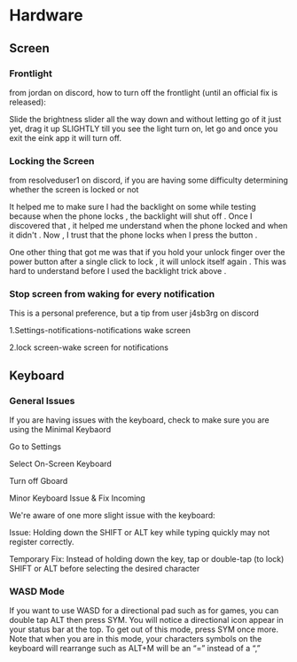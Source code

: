 # Hardware

## Screen

### Frontlight
from jordan on discord, how to turn off the frontlight (until an official fix is released):

Slide the brightness slider all the way down and without letting go of it just yet, drag it up SLIGHTLY till you see the light turn on, let go and once you exit the eink app it will turn off.

### Locking the Screen
from resolveduser1 on discord, if you are having some difficulty determining whether the screen is locked or not

It helped me to make sure I had the backlight on some while testing because when the phone locks , the backlight will shut off . Once I discovered that , it helped me understand when the phone locked and when it didn't . Now , I trust that the phone locks when I press the button .

One other thing that got me was that if you hold your unlock finger over the power button after a single click to lock , it will unlock itself again . This was hard to understand before I used the backlight trick above .

### Stop screen from waking for every notification
This is a personal preference, but a tip from user j4sb3rg on discord

1.Settings-notifications-notifications wake screen

2.lock screen-wake screen for notifications

## Keyboard
### General Issues
If you are having issues with the keyboard, check to make sure you are using the Minimal Keybaord

Go to Settings

Select On-Screen Keyboard

Turn off Gboard

Minor Keyboard Issue & Fix Incoming

We're aware of one more slight issue with the keyboard:

Issue: Holding down the SHIFT or ALT key while typing quickly may not register correctly.

Temporary Fix: Instead of holding down the key, tap or double-tap (to lock) SHIFT or ALT before selecting the desired character

### WASD Mode
If you want to use WASD for a directional pad such as for games, you can double tap ALT then press SYM. You will notice a directional icon appear in your status bar at the top.
To get out of this mode, press SYM once more.
Note that when you are in this mode, your characters symbols on the keyboard will rearrange such as ALT+M will be an “=” instead of a “,”